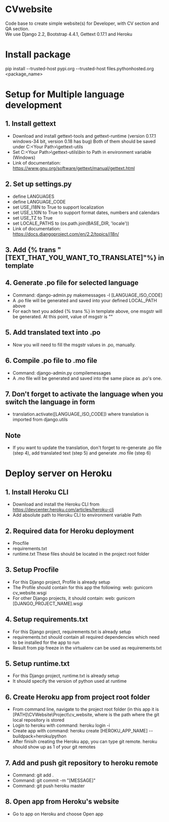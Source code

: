 # CVwebsite
Code base to create simple website(s) for Developer, with CV section and QA section. <br>
We use Django 2.2, Bootstrap 4.4.1, Gettext 0.17.1 and Heroku
# Install package
pip install --trusted-host pypi.org --trusted-host files.pythonhosted.org <package_name>

# Setup for Multiple language development
## 1. Install gettext 
- Download and install gettext-tools and gettext-runtime (version 0.17.1 windows-34 bit, version 0.18 has bug)
  Both of them should be saved under C:\<Your Path>\gettext-utils
- Set C:\<Your Path>\gettext-utils\bin to Path in environment variable (Windows)
- Link of documentation: https://www.gnu.org/software/gettext/manual/gettext.html
## 2. Set up settings.py
- define LANGUAGES
- define LANGUAGE_CODE
- set USE_I18N to True to support localization
- set USE_L10N to True to support format dates, numbers and calendars
- set USE_TZ to True
- set LOCALE_PATHS to (os.path.join(BASE_DIR, 'locale'))
- Link of documentation: https://docs.djangoproject.com/en/2.2/topics/i18n/
## 3. Add {% trans "[TEXT_THAT_YOU_WANT_TO_TRANSLATE]"%} in template
## 4. Generate .po file for selected language
- Command: django-admin.py makemessages -l [LANGUAGE_ISO_CODE]
- A .po file will be generated and saved into your defined LOCAL_PATH above
- For each text you added {% trans %} in template above, one msgstr will be generated. At this point, value of msgstr is ""
## 5. Add translated text into .po
- Now you will need to fill the msgstr values in .po, manually.
## 6. Compile .po file to .mo file
- Command: django-admin.py compilemessages
- A .mo file will be generated and saved into the same place as .po's one.
## 7. Don't forget to activate the language when you switch the language in form
- translation.activate([LANGUAGE_ISO_CODE]) where translation is imported from django.utils
## Note
- If you want to update the translation, don't forget to re-generate .po file (step 4), add translated text (step 5) and generate .mo file (step 6)

# Deploy server on Heroku
## 1. Install Heroku CLI
- Download and install the Heroku CLI from https://devcenter.heroku.com/articles/heroku-cli
- Add absolute path to Heroku CLI to environment variable Path
## 2. Required data for Heroku deployment
- Procfile
- requirements.txt
- runtime.txt
These files should be located in the project root folder
## 3. Setup Procfile
- For this Django project, Profile is already setup
- The Profile should contain for this app the following: web: gunicorn cv_website.wsgi
- For other Django projects, it should contain: web: gunicorn [DJANGO_PROJECT_NAME].wsgi
## 4. Setup requirements.txt
- For this Django project, requirements.txt is already setup
- requirements.txt should contain all required dependencies which need to be installed for the app to run
- Result from pip freeze in the virtualenv can be used as requirements.txt
## 5. Setup runtime.txt
- For this Django project, runtime.txt is already setup
- It should specify the version of python used at runtime
## 6. Create Heroku app from project root folder
- From command line, navigate to the project root folder (in this app it is [PATH]\CVWebsite\Project\cv_website\, where <PATH> is the path where the git local repository is stored
- Login to heroku with command: heroku login -i
- Create app with command: heroku create [HEROKU_APP_NAME] --buildpack=heroku/python
- After finisih creating the Heroku app, you can type git remote. heroku should show up as 1 of your git remotes
## 7. Add and push git repository to heroku remote
- Command: git add .
- Command: git commit -m "[MESSAGE]"
- Command: git push heroku master
## 8. Open app from Heroku's website
- Go to app on Heroku and choose Open app 